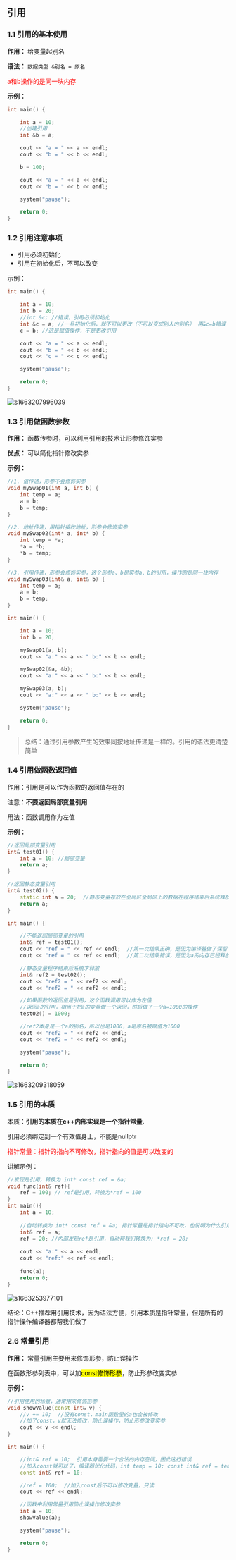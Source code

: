 ## 引用

### 1.1 引用的基本使用

**作用：** 给变量起别名

**语法：** `数据类型 &别名 = 原名`

<font color='red'>a和b操作的是同一块内存</font>

**示例：**

```cpp
int main() {

	int a = 10;
    //创建引用
	int &b = a;

	cout << "a = " << a << endl;
	cout << "b = " << b << endl;

	b = 100;

	cout << "a = " << a << endl;
	cout << "b = " << b << endl;

	system("pause");

	return 0;
}
```

### 1.2 引用注意事项

* 引用必须初始化
* 引用在初始化后，不可以改变

示例：

```cpp
int main() {

	int a = 10;
	int b = 20;
	//int &c; //错误，引用必须初始化
	int &c = a; //一旦初始化后，就不可以更改（不可以变成别人的别名） 再&c=b错误
	c = b; //这是赋值操作，不是更改引用

	cout << "a = " << a << endl;
	cout << "b = " << b << endl;
	cout << "c = " << c << endl;

	system("pause");

	return 0;
}
```

![s1663207996039](resource/img/1663207996039.png)

### 1.3 引用做函数参数

**作用：** 函数传参时，可以利用引用的技术让形参修饰实参

**优点：** 可以简化指针修改实参

**示例：**

```cpp
//1. 值传递，形参不会修饰实参
void mySwap01(int a, int b) {
	int temp = a;
	a = b;
	b = temp;
}

//2. 地址传递，用指针接收地址，形参会修饰实参
void mySwap02(int* a, int* b) {
	int temp = *a;
	*a = *b;
	*b = temp;
}

//3. 引用传递，形参会修饰实参，这个形参a、b是实参a、b的引用，操作的是同一块内存
void mySwap03(int& a, int& b) {
	int temp = a;
	a = b;
	b = temp;
}

int main() {

	int a = 10;
	int b = 20;

	mySwap01(a, b);
	cout << "a:" << a << " b:" << b << endl;

	mySwap02(&a, &b);
	cout << "a:" << a << " b:" << b << endl;

	mySwap03(a, b);
	cout << "a:" << a << " b:" << b << endl;

	system("pause");

	return 0;
}

```

> 总结：通过引用参数产生的效果同按地址传递是一样的。引用的语法更清楚简单

### 1.4 引用做函数返回值

作用：引用是可以作为函数的返回值存在的

注意：**不要返回局部变量引用**

用法：函数调用作为左值

**示例：**

```cpp
//返回局部变量引用
int& test01() {
	int a = 10; //局部变量
	return a;
}

//返回静态变量引用
int& test02() {
	static int a = 20;  //静态变量存放在全局区全局区上的数据在程序结束后系统释放
	return a;
}

int main() {

	//不能返回局部变量的引用
	int& ref = test01();
	cout << "ref = " << ref << endl;  //第一次结果正确，是因为编译器做了保留
	cout << "ref = " << ref << endl;  //第二次结果错误，是因为a的内存已经释放

	//静态变量程序结束后系统才释放
	int& ref2 = test02();
	cout << "ref2 = " << ref2 << endl;
	cout << "ref2 = " << ref2 << endl;

    //如果函数的返回值是引用，这个函数调用可以作为左值
    //返回a的引用，相当于把a的变量做一个返回，然后做了一个a=1000的操作
	test02() = 1000;

    //ref2本身是一个a的别名，所以也是1000，a是原名被赋值为1000
	cout << "ref2 = " << ref2 << endl;
	cout << "ref2 = " << ref2 << endl;

	system("pause");

	return 0;
}
```

![s1663209318059](resource/img/1663209318059.png)

### 1.5 引用的本质

本质：**引用的本质在c++内部实现是一个指针常量.**

引用必须绑定到一个有效值身上，不能是nullptr

<font color='red'>指针常量：指针的指向不可修改，指针指向的值是可以改变的</font>

讲解示例：

```cpp
//发现是引用，转换为 int* const ref = &a;
void func(int& ref){
	ref = 100; // ref是引用，转换为*ref = 100
}
int main(){
	int a = 10;
    
    //自动转换为 int* const ref = &a; 指针常量是指针指向不可改，也说明为什么引用不可更改
	int& ref = a; 
	ref = 20; //内部发现ref是引用，自动帮我们转换为: *ref = 20;
    
	cout << "a:" << a << endl;
	cout << "ref:" << ref << endl;
    
	func(a);
	return 0;
}
```

![s1663253977101](resource/img/1663253977101.png)

结论：C++推荐用引用技术，因为语法方便，引用本质是指针常量，但是所有的指针操作编译器都帮我们做了

### 2.6 常量引用

**作用：** 常量引用主要用来修饰形参，防止误操作

在函数形参列表中，可以加<mark>const修饰形参</mark>，防止形参改变实参

**示例：**

```cpp
//引用使用的场景，通常用来修饰形参
void showValue(const int& v) {
	//v += 10;  //没有const，main函数里的a也会被修改
    //加了const，v就无法修改，防止误操作，防止形参改变实参
	cout << v << endl;
}

int main() {

	//int& ref = 10;  引用本身需要一个合法的内存空间，因此这行错误
	//加入const就可以了，编译器优化代码，int temp = 10; const int& ref = temp;
	const int& ref = 10;

	//ref = 100;  //加入const后不可以修改变量，只读
	cout << ref << endl;

	//函数中利用常量引用防止误操作修改实参
	int a = 10;
	showValue(a);

	system("pause");

	return 0;
}
```







